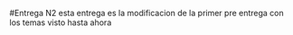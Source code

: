 #Entrega N2
esta entrega es la modificacion de la primer pre entrega con los temas visto hasta ahora
